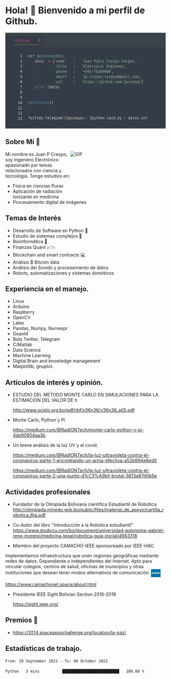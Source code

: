 
# Hola! 👋 Bienvenido a mi perfil de Github.

<img align="center" alt="GIF" src="./images/card.png" width="600" height="300" />



## Sobre Mí 📖

<img align="right" alt="GIF" src="./images/jpy.gif" width="300" height="150" />

Mi nombre es Juan P Crespo, soy Ingeniero Electrónico apasionado por temas relacionados con ciencia y tecnológia. Tengo estudios en:

- Física en ciencias Puras
- Aplicación de radiación ionizante en medicina
- Procesamiento digital de imágenes


## Temas de Interés

- Desarrollo de Software en Python 🐍
- Estudio de sistemas complejos 🦋
- Bioinformática 🧬
- Finanzas Quant 📈📉
- Blockchain and smart contracts 💻.
- Análisis ₿ Bitcoin data
- Análisis del Sonido y procesamiento de datos
- Robots, automatizaciones y sistemas domóticos

## Experiencia en el manejo.

- Linux
- Arduino
- Raspberry
- OpenCV
- Latex
- Pandas, Numpy, Numexpr
- Geant4 
- Bots Twitter, Telegram
- C/Matlab
- Data Science
- Machine Learning
- Digital Brain and knowledge management 
- Matplotlib, gnuplot. 

## Artículos de interés y opinión.

- ESTUDIO DEL METODO MONTE CARLO EN SIMULACIONES PARA LA ESTIMACION DEL VALOR DE π
    
     http://www.scielo.org.bo/pdf/rbf/v36n36/v36n36_a05.pdf

-  Monte Carlo, Python y Pi

   https://medium.com/@RadIONTech/monte-carlo-python-y-pi-4de90954aa3b

- Un breve análisis de la luz UV y el covid.

    https://medium.com/@RadIONTech/la-luz-ultravioleta-contra-el-coronavirus-parte-1-encontrando-un-arma-efectiva-a52b994e6ed0

    https://medium.com/@RadIONTech/la-luz-ultravioleta-contra-el-coronavirus-parte-2-una-punto-d%C3%A9bil-brutal-3813a87d0b5e




## Actividades profesionales

- Fundador de la Olimpiada Boliviana científica Estudiantil de Robótica
http://olimpiada.minedu.gob.bo/public/files/material_de_apoyo/cartilla_robotica_6ta.pdf

- Co-Autor del libro "Introducción a la Robótica estudiantil"
https://www.studocu.com/bo/document/universidad-autonoma-gabriel-rene-moreno/medicina-legal/robotica-guia-inicial/4983318

- Miembro del proyecto CAMACHO-IEEE sponsoreado por IEEE-HAC.

Implementamos infraestructura que unen regiones geográficas mediante redes de datos. Dependiente o independientes del Internet. Apto para vincular colegios, centros de salud, oficinas de municipios y otras instituciones que desean tener modos alternativos de comunicación.
 <img align="center" alt="jpg" src="./images/ieee.jpg" width="30" height="25" />
 
  https://www.camachonet.space/about.html


- Presidente IEEE Sight Bolivian Section 2016-2018

  https://sight.ieee.org/


## Premios 🏅

- https://2014.spaceappschallenge.org/location/la-paz/



## Estadísticas de trabajo.

<!--START_SECTION:waka-->

```text
From: 29 September 2022 - To: 06 October 2022

Python   3 mins          █████████████████████████   100.00 %
```

<!--END_SECTION:waka-->
